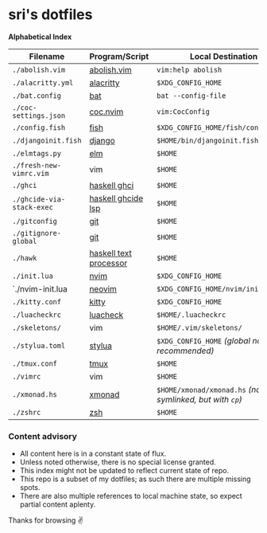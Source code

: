 # sri's dotfiles

**Alphabetical Index**

| Filename                  | Program/Script                                            | Local Destination                                         |
| ---                       | ---                                                       | ---                                                       |
| `./abolish.vim`           | [abolish.vim](https://github.com/tpope/vim-abolish)       | `vim:help abolish`                                        |
| `./alacritty.yml`         | [alacritty](https://github.com/alacritty/alacritty)       | `$XDG_CONFIG_HOME`                                        |
| `./bat.config`            | [bat](https://github.com/sharkdp/bat)                     | `bat --config-file`                                       |
| `./coc-settings.json`     | [coc.nvim](https://github.com/neoclide/coc.nvim)          | `vim:CocConfig`                                           |
| `./config.fish`           | [fish](https://fishshell.com)                             | `$XDG_CONFIG_HOME/fish/config.fish`                       |
| `./djangoinit.fish`       | [django](https://www.djangoproject.com)                   | `$HOME/bin/djangoinit.fish`                               |
| `./elmtags.py`            | [elm](https://elm-lang.org)                               | `$HOME`                                                   |
| `./fresh-new-vimrc.vim`   | vim                                                       | `$HOME`                                                   |
| `./ghci`                  | [haskell ghci]()                                          | `$HOME`                                                   |
| `./ghcide-via-stack-exec` | [haskell ghcide lsp]()                                    | `$HOME`                                                   |
| `./gitconfig`             | [git](https://git-scm.com/docs/git-config)                | `$HOME`                                                   |
| `./gitignore-global`      | [git](https://git-scm.com/docs/gitignore)                 | `$HOME`                                                   |
| `./hawk`                  | [haskell text processor](https://github.com/gelisam/hawk) | `$HOME`                                                   |
| `./init.lua`              | [nvim](https://neovim.io)                                 | `$XDG_CONFIG_HOME`                                        |
| `./nvim-init.lua          | [neovim](https://neovim.io)                               | `$XDG_CONFIG_HOME/nvim/init.lua`                          |
| `./kitty.conf`            | [kitty](https://sw.kovidgoyal.net/kitty/)                 | `$XDG_CONFIG_HOME`                                        |
| `./luacheckrc`            | [luacheck](https://github.com/mpeterv/luacheck/)          | `$HOME/.luacheckrc`                                       |
| `./skeletons/`            | vim                                                       | `$HOME/.vim/skeletons/`                                   |
| `./stylua.toml`           | [stylua](https://github.com/JohnnyMorganz/StyLua)         | `$XDG_CONFIG_HOME` *(global not recommended)*             |
| `./tmux.conf`             | [tmux](https://github.com/tmux/tmux)                      | `$HOME`                                                   |
| `./vimrc`                 | vim                                                       | `$HOME`                                                   |
| `./xmonad.hs`             | [xmonad](https://xmonad.org)                              | `$HOME/xmonad/xmonad.hs` *(not symlinked, but with `cp`)* |
| `./zshrc`                 | [zsh](https://www.zsh.org)                                | `$HOME`                                                   |

### Content advisory
- All content here is in a constant state of flux.
- Unless noted otherwise, there is no special license granted.
- This index might not be updated to reflect current state of repo.
- This repo is a subset of my dotfiles; as such there are multiple missing spots.
- There are also multiple references to local machine state, so expect partial content aplenty. 

Thanks for browsing ✌️
